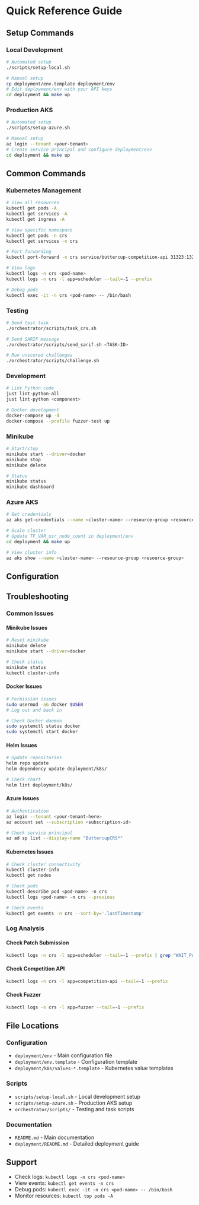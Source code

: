 # Quick Reference Guide

## Setup Commands

### Local Development
```bash
# Automated setup
./scripts/setup-local.sh

# Manual setup
cp deployment/env.template deployment/env
# Edit deployment/env with your API keys
cd deployment && make up
```

### Production AKS
```bash
# Automated setup
./scripts/setup-azure.sh

# Manual setup
az login --tenant <your-tenant>
# Create service principal and configure deployment/env
cd deployment && make up
```

## Common Commands

### Kubernetes Management
```bash
# View all resources
kubectl get pods -A
kubectl get services -A
kubectl get ingress -A

# View specific namespace
kubectl get pods -n crs
kubectl get services -n crs

# Port forwarding
kubectl port-forward -n crs service/buttercup-competition-api 31323:1323

# View logs
kubectl logs -n crs <pod-name>
kubectl logs -n crs -l app=scheduler --tail=-1 --prefix

# Debug pods
kubectl exec -it -n crs <pod-name> -- /bin/bash
```

### Testing
```bash
# Send test task
./orchestrator/scripts/task_crs.sh

# Send SARIF message
./orchestrator/scripts/send_sarif.sh <TASK-ID>

# Run unscored challenges
./orchestrator/scripts/challenge.sh
```

### Development
```bash
# Lint Python code
just lint-python-all
just lint-python <component>

# Docker development
docker-compose up -d
docker-compose --profile fuzzer-test up
```

### Minikube
```bash
# Start/stop
minikube start --driver=docker
minikube stop
minikube delete

# Status
minikube status
minikube dashboard
```

### Azure AKS
```bash
# Get credentials
az aks get-credentials --name <cluster-name> --resource-group <resource-group>

# Scale cluster
# Update TF_VAR_usr_node_count in deployment/env
cd deployment && make up

# View cluster info
az aks show --name <cluster-name> --resource-group <resource-group>
```

## Configuration

## Troubleshooting

### Common Issues

#### Minikube Issues
```bash
# Reset minikube
minikube delete
minikube start --driver=docker

# Check status
minikube status
kubectl cluster-info
```

#### Docker Issues
```bash
# Permission issues
sudo usermod -aG docker $USER
# Log out and back in

# Check Docker daemon
sudo systemctl status docker
sudo systemctl start docker
```

#### Helm Issues
```bash
# Update repositories
helm repo update
helm dependency update deployment/k8s/

# Check chart
helm lint deployment/k8s/
```

#### Azure Issues
```bash
# Authentication
az login --tenant <your-tenant-here>
az account set --subscription <subscription-id>

# Check service principal
az ad sp list --display-name "ButtercupCRS*"
```

#### Kubernetes Issues
```bash
# Check cluster connectivity
kubectl cluster-info
kubectl get nodes

# Check pods
kubectl describe pod <pod-name> -n crs
kubectl logs <pod-name> -n crs --previous

# Check events
kubectl get events -n crs --sort-by='.lastTimestamp'
```

### Log Analysis

#### Check Patch Submission
```bash
kubectl logs -n crs -l app=scheduler --tail=-1 --prefix | grep "WAIT_PATCH_PASS -> SUBMIT_BUNDLE"
```

#### Check Competition API
```bash
kubectl logs -n crs -l app=competition-api --tail=-1 --prefix
```

#### Check Fuzzer
```bash
kubectl logs -n crs -l app=fuzzer --tail=-1 --prefix
```

## File Locations

### Configuration
- `deployment/env` - Main configuration file
- `deployment/env.template` - Configuration template
- `deployment/k8s/values-*.template` - Kubernetes value templates

### Scripts
- `scripts/setup-local.sh` - Local development setup
- `scripts/setup-azure.sh` - Production AKS setup
- `orchestrator/scripts/` - Testing and task scripts

### Documentation
- `README.md` - Main documentation
- `deployment/README.md` - Detailed deployment guide

## Support

- Check logs: `kubectl logs -n crs <pod-name>`
- View events: `kubectl get events -n crs`
- Debug pods: `kubectl exec -it -n crs <pod-name> -- /bin/bash`
- Monitor resources: `kubectl top pods -A` 
